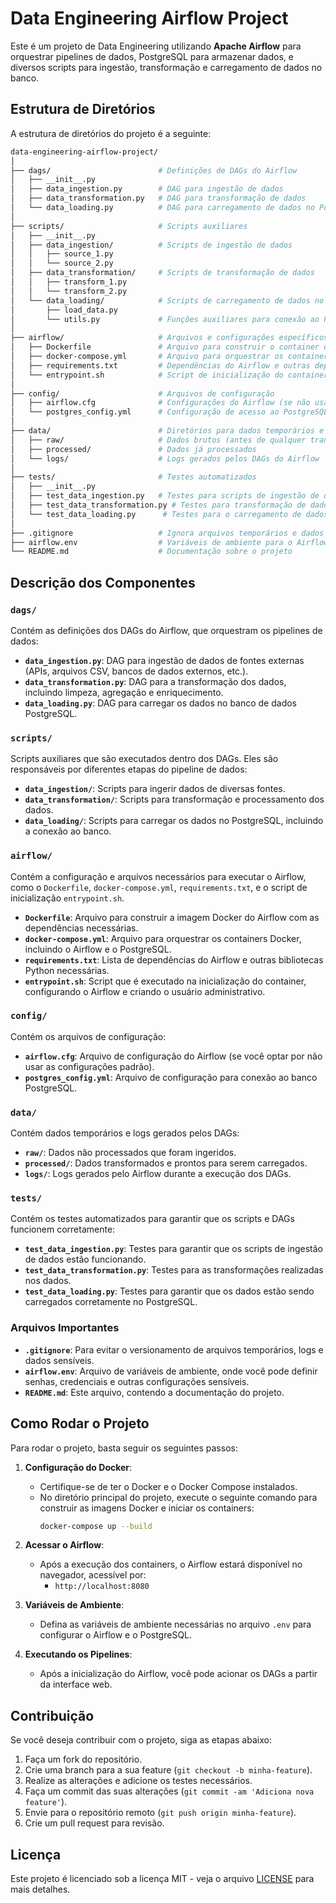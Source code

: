# Data Engineering Airflow Project

Este é um projeto de Data Engineering utilizando **Apache Airflow** para orquestrar pipelines de dados, PostgreSQL para armazenar dados, e diversos scripts para ingestão, transformação e carregamento de dados no banco.

## Estrutura de Diretórios

A estrutura de diretórios do projeto é a seguinte:

```bash
data-engineering-airflow-project/
│
├── dags/                        # Definições de DAGs do Airflow
│   ├── __init__.py
│   ├── data_ingestion.py        # DAG para ingestão de dados
│   ├── data_transformation.py   # DAG para transformação de dados
│   └── data_loading.py          # DAG para carregamento de dados no PostgreSQL
│
├── scripts/                     # Scripts auxiliares
│   ├── __init__.py
│   ├── data_ingestion/          # Scripts de ingestão de dados
│   │   ├── source_1.py
│   │   └── source_2.py
│   ├── data_transformation/     # Scripts de transformação de dados
│   │   ├── transform_1.py
│   │   └── transform_2.py
│   └── data_loading/            # Scripts de carregamento de dados no PostgreSQL
│       ├── load_data.py
│       └── utils.py             # Funções auxiliares para conexão ao PostgreSQL
│
├── airflow/                     # Arquivos e configurações específicos do Airflow
│   ├── Dockerfile               # Arquivo para construir o container do Airflow
│   ├── docker-compose.yml       # Arquivo para orquestrar os containers
│   ├── requirements.txt         # Dependências do Airflow e outras dependências
│   └── entrypoint.sh            # Script de inicialização do container
│
├── config/                      # Arquivos de configuração
│   ├── airflow.cfg              # Configurações do Airflow (se não usar configurações padrão)
│   └── postgres_config.yml      # Configuração de acesso ao PostgreSQL
│
├── data/                        # Diretórios para dados temporários e logs
│   ├── raw/                     # Dados brutos (antes de qualquer transformação)
│   ├── processed/               # Dados já processados
│   └── logs/                    # Logs gerados pelos DAGs do Airflow
│
├── tests/                       # Testes automatizados
│   ├── __init__.py
│   ├── test_data_ingestion.py   # Testes para scripts de ingestão de dados
│   ├── test_data_transformation.py # Testes para transformação de dados
│   └── test_data_loading.py      # Testes para o carregamento de dados no PostgreSQL
│
├── .gitignore                   # Ignora arquivos temporários e dados sensíveis
├── airflow.env                  # Variáveis de ambiente para o Airflow (ex: senhas, chaves de API)
└── README.md                    # Documentação sobre o projeto
```

## Descrição dos Componentes

### `dags/`

Contém as definições dos DAGs do Airflow, que orquestram os pipelines de dados:

- **`data_ingestion.py`**: DAG para ingestão de dados de fontes externas (APIs, arquivos CSV, bancos de dados externos, etc.).
- **`data_transformation.py`**: DAG para a transformação dos dados, incluindo limpeza, agregação e enriquecimento.
- **`data_loading.py`**: DAG para carregar os dados no banco de dados PostgreSQL.

### `scripts/`

Scripts auxiliares que são executados dentro dos DAGs. Eles são responsáveis por diferentes etapas do pipeline de dados:

- **`data_ingestion/`**: Scripts para ingerir dados de diversas fontes.
- **`data_transformation/`**: Scripts para transformação e processamento dos dados.
- **`data_loading/`**: Scripts para carregar os dados no PostgreSQL, incluindo a conexão ao banco.

### `airflow/`

Contém a configuração e arquivos necessários para executar o Airflow, como o `Dockerfile`, `docker-compose.yml`, `requirements.txt`, e o script de inicialização `entrypoint.sh`.

- **`Dockerfile`**: Arquivo para construir a imagem Docker do Airflow com as dependências necessárias.
- **`docker-compose.yml`**: Arquivo para orquestrar os containers Docker, incluindo o Airflow e o PostgreSQL.
- **`requirements.txt`**: Lista de dependências do Airflow e outras bibliotecas Python necessárias.
- **`entrypoint.sh`**: Script que é executado na inicialização do container, configurando o Airflow e criando o usuário administrativo.

### `config/`

Contém os arquivos de configuração:

- **`airflow.cfg`**: Arquivo de configuração do Airflow (se você optar por não usar as configurações padrão).
- **`postgres_config.yml`**: Arquivo de configuração para conexão ao banco PostgreSQL.

### `data/`

Contém dados temporários e logs gerados pelos DAGs:

- **`raw/`**: Dados não processados que foram ingeridos.
- **`processed/`**: Dados transformados e prontos para serem carregados.
- **`logs/`**: Logs gerados pelo Airflow durante a execução dos DAGs.

### `tests/`

Contém os testes automatizados para garantir que os scripts e DAGs funcionem corretamente:

- **`test_data_ingestion.py`**: Testes para garantir que os scripts de ingestão de dados estão funcionando.
- **`test_data_transformation.py`**: Testes para as transformações realizadas nos dados.
- **`test_data_loading.py`**: Testes para garantir que os dados estão sendo carregados corretamente no PostgreSQL.

### Arquivos Importantes

- **`.gitignore`**: Para evitar o versionamento de arquivos temporários, logs e dados sensíveis.
- **`airflow.env`**: Arquivo de variáveis de ambiente, onde você pode definir senhas, credenciais e outras configurações sensíveis.
- **`README.md`**: Este arquivo, contendo a documentação do projeto.

## Como Rodar o Projeto

Para rodar o projeto, basta seguir os seguintes passos:

1. **Configuração do Docker**:
   - Certifique-se de ter o Docker e o Docker Compose instalados.
   - No diretório principal do projeto, execute o seguinte comando para construir as imagens Docker e iniciar os containers:
     ```bash
     docker-compose up --build
     ```

2. **Acessar o Airflow**:
   - Após a execução dos containers, o Airflow estará disponível no navegador, acessível por:
     - `http://localhost:8080`

3. **Variáveis de Ambiente**:
   - Defina as variáveis de ambiente necessárias no arquivo `.env` para configurar o Airflow e o PostgreSQL.

4. **Executando os Pipelines**:
   - Após a inicialização do Airflow, você pode acionar os DAGs a partir da interface web.

## Contribuição

Se você deseja contribuir com o projeto, siga as etapas abaixo:

1. Faça um fork do repositório.
2. Crie uma branch para a sua feature (`git checkout -b minha-feature`).
3. Realize as alterações e adicione os testes necessários.
4. Faça um commit das suas alterações (`git commit -am 'Adiciona nova feature'`).
5. Envie para o repositório remoto (`git push origin minha-feature`).
6. Crie um pull request para revisão.

## Licença

Este projeto é licenciado sob a licença MIT - veja o arquivo [LICENSE](LICENSE) para mais detalhes.
